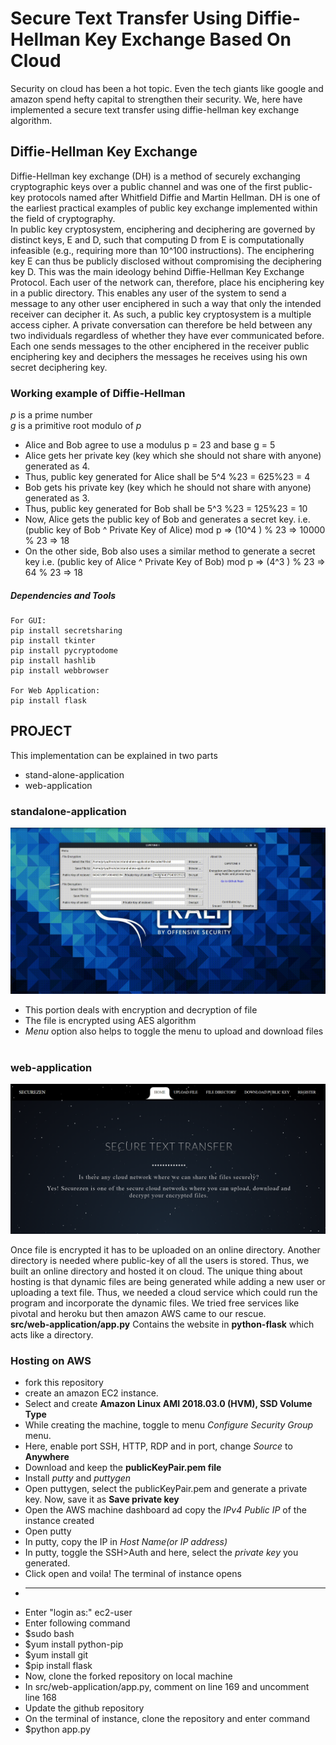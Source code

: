 # Secure Text Transfer Using Diffie-Hellman Key Exchange Based On Cloud

Security on cloud has been a hot topic. Even the tech giants like google and amazon spend hefty capital to strengthen their security. We, here have implemented a secure text transfer using diffie-hellman key exchange algorithm.

## Diffie-Hellman Key Exchange

Diffie-Hellman key exchange (DH) is a method of securely exchanging cryptographic keys over a
public channel and was one of the first public-key protocols named after Whitfield Diffie and
Martin Hellman. DH is one of the earliest practical examples of public key exchange
implemented within the field of cryptography.</br>
In public key cryptosystem, enciphering and deciphering are governed by distinct keys, E and D,
such that computing D from E is computationally infeasible (e.g., requiring more than 10^100
instructions). The enciphering key E can thus be publicly disclosed without compromising the
deciphering key D. This was the main ideology behind Diffie-Hellman Key Exchange Protocol.
Each user of the network can, therefore, place his enciphering key in a public directory. This
enables any user of the system to send a message to any other user enciphered in such a way that
only the intended receiver can decipher it. As such, a public key cryptosystem is a multiple access
cipher. A private conversation can therefore be held between any two individuals regardless of
whether they have ever communicated before. Each one sends messages to the other enciphered in
the receiver public enciphering key and deciphers the messages he receives using his own secret
deciphering key.

### Working example of Diffie-Hellman 

*p* is a prime number </br>
*g* is a primitive root modulo of *p*

* Alice and Bob agree to use a modulus p = 23 and base g = 5
* Alice gets her private key (key which she should not share with anyone) generated as 4.
* Thus, public key generated for Alice shall be 5^4 %23 = 625%23 = 4
* Bob gets his private key (key which he should not share with anyone) generated as 3.
* Thus, public key generated for Bob shall be 5^3 %23 = 125%23 = 10
* Now, Alice gets the public key of Bob and generates a secret key. i.e.
(public key of Bob ^ Private Key of Alice) mod p
=> (10^4 ) % 23 => 10000 % 23 => 18
* On the other side, Bob also uses a similar method to generate a secret key i.e.
(public key of Alice ^ Private Key of Bob) mod p
=> (4^3 ) % 23 => 64 % 23 => 18

##### Dependencies and Tools
```
For GUI:
pip install secretsharing
pip install tkinter
pip install pycryptodome
pip install hashlib
pip install webbrowser

For Web Application:
pip install flask
```
## PROJECT

This implementation can be explained in two parts
* stand-alone-application
* web-application

### standalone-application

![stand-alone-application](/web-app/static/gui.gif)

* This portion deals with encryption and decryption of file
* The file is encrypted using AES algorithm
* *Menu* option also helps to toggle the menu to upload and download files</br></br>

### web-application
![web-application](/web-app/static/webapp.png)


Once file is encrypted it has to be uploaded on an online directory. Another directory is needed where public-key of all the users is stored. Thus, we built an online directory and hosted it on cloud. The unique thing about hosting is that dynamic files are being generated while adding a new user or uploading a text file. Thus, we needed a cloud service which could run the program and incorporate the dynamic files. We tried free services like pivotal and heroku but then amazon AWS came to our rescue.</br>
**src/web-application/app.py** Contains the website in **python-flask** which acts like a directory.

### Hosting on AWS

* fork this repository
* create an amazon EC2 instance.
* Select and create **Amazon Linux AMI 2018.03.0 (HVM), SSD Volume Type**
* While creating the machine, toggle to menu *Configure Security Group* menu.
* Here, enable port SSH, HTTP, RDP and in port, change *Source* to **Anywhere**
* Download and keep the **publicKeyPair.pem file**
* Install *putty* and *puttygen*
* Open puttygen, select the publicKeyPair.pem and generate a private key. Now, save it as **Save private key**
* Open the AWS machine dashboard ad copy the *IPv4 Public IP* of the instance created
* Open putty
* In putty, copy the IP in *Host Name(or IP address)*
* In putty, toggle the SSH>Auth and here, select the *private key* you generated.
* Click open and voila! The terminal of instance opens
* -----------------------------------------------------
* Enter "login as:" ec2-user
* Enter following command
* $sudo bash
* $yum install python-pip
* $yum install git
* $pip install flask
* Now, clone the forked repository on local machine
* In src/web-application/app.py, comment on line 169 and uncomment line 168
* Update the github repository
* On the terminal of instance, clone the repository and enter command
* $python app.py


